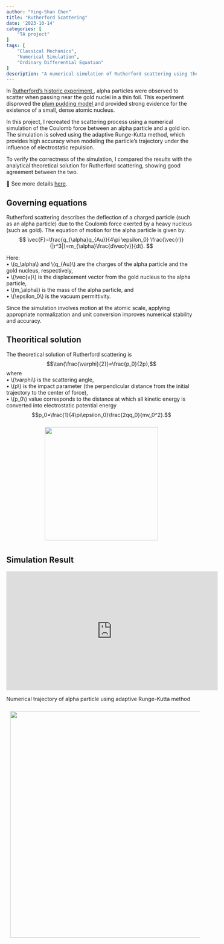 ```yaml
---
author: "Ying-Shan Chen"
title: "Rutherford Scattering"
date: '2023-10-14'
categories: [
    "TA project"
]
tags: [
    "Classical Mechanics",
    "Numerical Simulation",
    "Ordinary Differential Equation"
]
description: "A numerical simulation of Rutherford scattering using the adaptive Runge-Kutta method to model the Coulomb interaction between an alpha particle and a gold nucleus."
---
```

In <a href="https://en.wikipedia.org/wiki/Rutherford_scattering_experiments#Rutherford_scattering"> Rutherford’s historic experiment </a>, alpha particles were observed to scatter when passing near the gold nuclei in a thin foil. This experiment disproved the <a href="https://en.wikipedia.org/wiki/Plum_pudding_model"> plum pudding model </a> and provided strong evidence for the existence of a small, dense atomic nucleus.

In this project, I recreated the scattering process using a numerical simulation of the Coulomb force between an alpha particle and a gold ion. The simulation is solved using the adaptive Runge-Kutta method, which provides high accuracy when modeling the particle’s trajectory under the influence of electrostatic repulsion.

To verify the correctness of the simulation, I compared the results with the analytical theoretical solution for Rutherford scattering, showing good agreement between the two.

🔗 See more details <a href="https://github.com/ChenYingShan1114/Rutherford-Scattering"> here</a>.

## Governing equations 

Rutherford scattering describes the deflection of a charged particle (such as an alpha particle) due to the Coulomb force exerted by a heavy nucleus (such as gold). The equation of motion for the alpha particle is given by:
$$
\vec{F}=\frac{q_{\alpha}q_{Au}}{4\pi \epsilon_0} \frac{\vec{r}}{|r^3|}=m_{\alpha}\frac{d\vec{v}}{dt}.
$$

Here: <br>
• \\(q_\alpha\\) and \\(q_{Au}\\) are the charges of the alpha particle and the gold nucleus, respectively, <br>
• \\(\vec{v}\\) is the displacement vector from the gold nucleus to the alpha particle,<br>
• \\(m_\alpha\\) is the mass of the alpha particle, and<br>
• \\(\epsilon_0\\) is the vacuum permittivity.


Since the simulation involves motion at the atomic scale, applying appropriate normalization and unit conversion improves numerical stability and accuracy.

## Theoritical solution 

The theoretical solution of Rutherford scattering is $$\tan{\frac{\varphi}{2}}=\frac{p_0}{2p},$$
where <br>
• \\(\varphi\\) is the scattering angle,<br>
• \\(p\\) is the impact parameter (the perpendicular distance from the initial trajectory to the center of force),<br>
• \\(p_0\\) value corresponds to the distance at which all kinetic energy is converted into electrostatic potential energy
$$p_0=\frac{1}{4\pi\epsilon_0}\frac{2qq_0}{mv_0^2}.$$ 
<p align="center">
    <img src="/self/img/projects_physics/RutherfordScattering/Rutherford_scattering.png" width="300" style="margin-left:10px;margin-top:10px;margin-right:10px;margin-bottom:10px"> 
</p>

## Simulation Result 
<p align="center">
    <iframe width="560" height="315" src="https://www.youtube.com/embed/F-IbTDQFSSQ?si=8u1IsgeSpBRBURyM&autoplay=1&loop=1&playlist=F-IbTDQFSSQ" title="YouTube video player" frameborder="0" allow="accelerometer; autoplay; clipboard-write; encrypted-media; gyroscope; picture-in-picture; web-share" referrerpolicy="strict-origin-when-cross-origin" allowfullscreen></iframe>
</p>
Numerical trajectory of alpha particle using adaptive Runge-Kutta method
<p align="center">
    <img src="/self/img/projects_physics/RutherfordScattering/Rutherford_scattering_RK4.png" width="600" style="margin-left:10px;margin-top:10px;margin-right:10px;margin-bottom:10px"> 
</p>